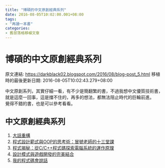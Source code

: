 ```yaml
---
title: "博碩的中文原創經典系列"
date: 2016-08-05T10:02:00.001+08:00
tags: 
- "再讀一本書"
categories:
- 舊部落格移植文章
---
```


# 博碩的中文原創經典系列

原文連結: https://darkblack02.blogspot.com/2016/08/blog-post_5.html
移植時的最後更新日期: 2016-08-05T10:02:43.279+08:00

中文原創系列，其實仔細一看，有不少是簡翻繁的書，不過我想中文優質技術書，就是這麼一回事，這是擋不住的，再多的想法，都無法阻止時代的巨輪前進。<br />覺得不錯的書，也是可以參考看看。<br /><h2><span style="font-size: x-large;">中文原創經典系列</span></h2><ol><li><a href="https://www.tenlong.com.tw/items/9864340468">大話重構</a></li><li><a href="https://www.tenlong.com.tw/items/9864340484">程式設計範式與OOP的思考術：冒號老師的十三堂課</a></li><li><a href="https://www.tenlong.com.tw/items/9864340476">程式揭秘：從C/C++程式碼探索電腦系統的運作原理</a></li><li><a href="https://www.tenlong.com.tw/items/9864340832">設計模式與遊戲開發的完美結合</a></li><li><a href="https://www.tenlong.com.tw/items/9862019301">我的程式碼會說話</a></li></ol>

